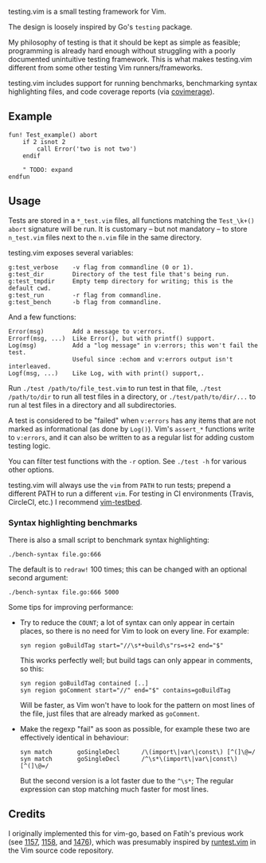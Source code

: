 testing.vim is a small testing framework for Vim.

The design is loosely inspired by Go's `testing` package.

My philosophy of testing is that it should be kept as simple as feasible;
programming is already hard enough without struggling with a poorly documented
unintuitive testing framework. This is what makes testing.vim different from
some other testing Vim runners/frameworks.

testing.vim includes support for running benchmarks, benchmarking syntax
highlighting files, and code coverage reports (via [covimerage][cov]).

Example
-------

	fun! Test_example() abort
		if 2 isnot 2
			call Error('two is not two')
		endif

		" TODO: expand
	endfun

Usage
-----

Tests are stored in a `*_test.vim` files, all functions matching the
`Test_\k+() abort` signature will be run.
It is customary – but not mandatory – to store `n_test.vim` files next to the
`n.vim` file in the same directory.

testing.vim exposes several variables:

	g:test_verbose    -v flag from commandline (0 or 1).
	g:test_dir        Directory of the test file that's being run.
	g:test_tmpdir     Empty temp directory for writing; this is the default cwd.
	g:test_run        -r flag from commandline.
	g:test_bench      -b flag from commandline.

And a few functions:

	Error(msg)        Add a message to v:errors.
	Errorf(msg, ...)  Like Error(), but with printf() support.
	Log(msg)          Add a "log message" in v:errors; this won't fail the test.
	                  Useful since :echom and v:errors output isn't interleaved.
	Logf(msg, ...)    Like Log, with with print() support,.

Run `./test /path/to/file_test.vim` to run test in that file, `./test
/path/to/dir` to run all test files in a directory, or `./test/path/to/dir/...`
to run al test files in a directory and all subdirectories.

A test is considered to be "failed" when `v:errors` has any items that are not
marked as informational (as done by `Log()`).
Vim's `assert_*` functions write to `v:errors`, and it can also be written to as
a regular list for adding custom testing logic.

You can filter test functions with the `-r` option. See `./test -h` for various
other options.

testing.vim will always use the `vim` from `PATH` to run tests; prepend a
different PATH to run a different `vim`. For testing in CI environments (Travis,
CircleCI, etc.) I recommend [vim-testbed][testbed].

### Syntax highlighting benchmarks

There is also a small script to benchmark syntax highlighting:

	./bench-syntax file.go:666

The default is to `redraw!` 100 times; this can be changed with an optional
second argument:

	./bench-syntax file.go:666 5000

Some tips for improving performance:

- Try to reduce the `COUNT`; a lot of syntax can only appear in certain places,
  so there is no need for Vim to look on every line. For example:

      syn region goBuildTag start="//\s*+build\s"rs=s+2 end="$"

  This works perfectly well; but build tags can only appear in comments, so
  this:

      syn region goBuildTag contained [..]
	  syn region goComment start="//" end="$" contains=goBuildTag

  Will be faster, as Vim won't have to look for the pattern on most lines of the
  file, just files that are already marked as `goComment`.

- Make the regexp "fail" as soon as possible, for example these two are
  effectively identical in behaviour:

      syn match       goSingleDecl      /\(import\|var\|const\) [^(]\@=/
      syn match       goSingleDecl      /^\s*\(import\|var\|const\) [^(]\@=/

  But the second version is a lot faster due to the `^\s*`; The regular
  expression can stop matching much faster for most lines.

Credits
-------

I originally implemented this for vim-go, based on Fatih's previous work (see
[1157][1157], [1158][1158], and [1476][1476]), which was presumably inspired by
[runtest.vim](https://github.com/vim/vim/blob/master/src/testdir/runtest.vim) in
the Vim source code repository.

[testbed]: https://github.com/tweekmonster/vim-testbed
[cov]: https://github.com/Vimjas/covimerage
[1476]: https://github.com/fatih/vim-go/pull/1476
[1157]: https://github.com/fatih/vim-go/pull/1157
[1158]: https://github.com/fatih/vim-go/pull/1158
